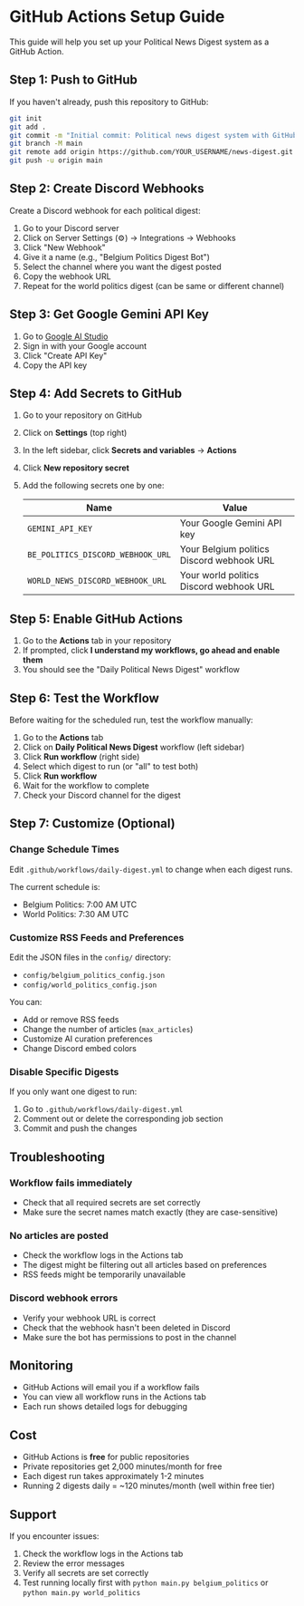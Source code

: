 # GitHub Actions Setup Guide

This guide will help you set up your Political News Digest system as a GitHub Action.

## Step 1: Push to GitHub

If you haven't already, push this repository to GitHub:

```bash
git init
git add .
git commit -m "Initial commit: Political news digest system with GitHub Actions"
git branch -M main
git remote add origin https://github.com/YOUR_USERNAME/news-digest.git
git push -u origin main
```

## Step 2: Create Discord Webhooks

Create a Discord webhook for each political digest:

1. Go to your Discord server
2. Click on Server Settings (⚙️) → Integrations → Webhooks
3. Click "New Webhook"
4. Give it a name (e.g., "Belgium Politics Digest Bot")
5. Select the channel where you want the digest posted
6. Copy the webhook URL
7. Repeat for the world politics digest (can be same or different channel)

## Step 3: Get Google Gemini API Key

1. Go to [Google AI Studio](https://makersuite.google.com/app/apikey)
2. Sign in with your Google account
3. Click "Create API Key"
4. Copy the API key

## Step 4: Add Secrets to GitHub

1. Go to your repository on GitHub
2. Click on **Settings** (top right)
3. In the left sidebar, click **Secrets and variables** → **Actions**
4. Click **New repository secret**
5. Add the following secrets one by one:

   | Name | Value |
   |------|-------|
   | `GEMINI_API_KEY` | Your Google Gemini API key |
   | `BE_POLITICS_DISCORD_WEBHOOK_URL` | Your Belgium politics Discord webhook URL |
   | `WORLD_NEWS_DISCORD_WEBHOOK_URL` | Your world politics Discord webhook URL |

## Step 5: Enable GitHub Actions

1. Go to the **Actions** tab in your repository
2. If prompted, click **I understand my workflows, go ahead and enable them**
3. You should see the "Daily Political News Digest" workflow

## Step 6: Test the Workflow

Before waiting for the scheduled run, test the workflow manually:

1. Go to the **Actions** tab
2. Click on **Daily Political News Digest** workflow (left sidebar)
3. Click **Run workflow** (right side)
4. Select which digest to run (or "all" to test both)
5. Click **Run workflow**
6. Wait for the workflow to complete
7. Check your Discord channel for the digest

## Step 7: Customize (Optional)

### Change Schedule Times

Edit `.github/workflows/daily-digest.yml` to change when each digest runs.

The current schedule is:
- Belgium Politics: 7:00 AM UTC
- World Politics: 7:30 AM UTC

### Customize RSS Feeds and Preferences

Edit the JSON files in the `config/` directory:
- `config/belgium_politics_config.json`
- `config/world_politics_config.json`

You can:
- Add or remove RSS feeds
- Change the number of articles (`max_articles`)
- Customize AI curation preferences
- Change Discord embed colors

### Disable Specific Digests

If you only want one digest to run:

1. Go to `.github/workflows/daily-digest.yml`
2. Comment out or delete the corresponding job section
3. Commit and push the changes

## Troubleshooting

### Workflow fails immediately
- Check that all required secrets are set correctly
- Make sure the secret names match exactly (they are case-sensitive)

### No articles are posted
- Check the workflow logs in the Actions tab
- The digest might be filtering out all articles based on preferences
- RSS feeds might be temporarily unavailable

### Discord webhook errors
- Verify your webhook URL is correct
- Check that the webhook hasn't been deleted in Discord
- Make sure the bot has permissions to post in the channel

## Monitoring

- GitHub Actions will email you if a workflow fails
- You can view all workflow runs in the Actions tab
- Each run shows detailed logs for debugging

## Cost

- GitHub Actions is **free** for public repositories
- Private repositories get 2,000 minutes/month for free
- Each digest run takes approximately 1-2 minutes
- Running 2 digests daily = ~120 minutes/month (well within free tier)

## Support

If you encounter issues:
1. Check the workflow logs in the Actions tab
2. Review the error messages
3. Verify all secrets are set correctly
4. Test running locally first with `python main.py belgium_politics` or `python main.py world_politics`
